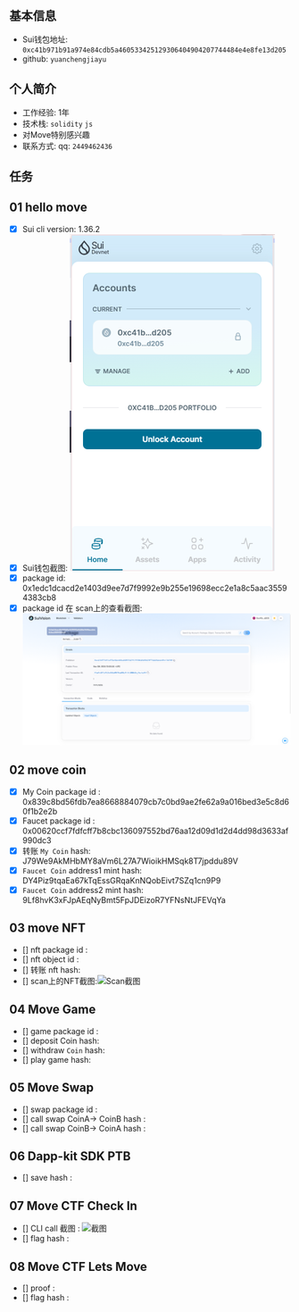 ## 基本信息
- Sui钱包地址: `0xc41b971b91a974e84cdb5a460533425129306404904207744484e4e8fe13d205`
- github: `yuanchengjiayu`

## 个人简介
- 工作经验: 1年
- 技术栈: `solidity` `js`
- 对Move特别感兴趣
- 联系方式: qq: `2449462436` 

## 任务

##   01 hello move  
- [x] Sui cli version: 1.36.2
- [x] Sui钱包截图: ![Sui钱包截图](./images/account.png)
- [x] package id: 0x1edc1dcacd2e1403d9ee7d7f9992e9b255e19698ecc2e1a8c5aac35594383cb8
- [x] package id 在 scan上的查看截图:![Scan截图](./images/task1.png)

##   02 move coin
- [x] My Coin package id : 0x839c8bd56fdb7ea8668884079cb7c0bd9ae2fe62a9a016bed3e5c8d60f1b2e2b
- [x] Faucet package id : 0x00620ccf7fdfcff7b8cbc136097552bd76aa12d09d1d2d4dd98d3633af990dc3
- [x] 转账 `My Coin` hash: J79We9AkMHbMY8aVm6L27A7WioikHMSqk8T7jpddu89V
- [x] `Faucet Coin` address1 mint hash: DY4Piz9tqaEa67kTqEssGRqaKnNQobEivt7SZq1cn9P9 
- [x] `Faucet Coin` address2 mint hash: 9Lf8hvK3xFJpAEqNyBmt5FpJDEizoR7YFNsNtJFEVqYa

##   03 move NFT
- [] nft package id :
- [] nft object id : 
- [] 转账 nft  hash:
- [] scan上的NFT截图:![Scan截图](./images/你的图片地址)

##   04 Move Game
- [] game package id :
- [] deposit Coin hash:
- [] withdraw `Coin` hash:
- [] play game hash:

##   05 Move Swap
- [] swap package id :
- [] call swap CoinA-> CoinB  hash :
- [] call swap CoinB-> CoinA  hash :

##   06 Dapp-kit SDK PTB
- [] save hash :

##   07 Move CTF Check In
- [] CLI call 截图 : ![截图](./images/你的图片地址)
- [] flag hash :

##   08 Move CTF Lets Move
- [] proof : 
- [] flag hash :
